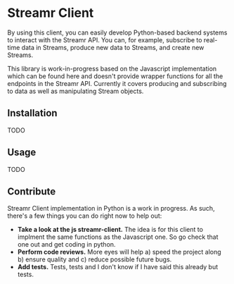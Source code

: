 # Streamr Client
By using this client, you can easily develop Python-based backend systems to interact with the Streamr API. You can, for example, subscribe to real-time data in Streams, produce new data to Streams, and create new Streams.

This library is work-in-progress based on the Javascript implementation which can be found here and doesn't provide wrapper functions for all the endpoints in the Streamr API. Currently it covers producing and subscribing to data as well as manipulating Stream objects.

## Installation

TODO

## Usage

TODO

## Contribute

Streamr Client implementation in Python is a work in progress. As such, there's a few things you can do right now to help out:


* **Take a look at the js streamr-client.** The idea is for this client to implment the same functions as the Javascript one. So go check that one out and get coding in python. 
* **Perform code reviews.** More eyes will help a) speed the project along b) ensure quality and c) reduce possible future bugs.
* **Add tests.** Tests, tests and I don't know if I have said this already but tests.
